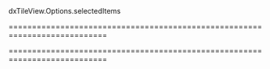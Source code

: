<!--id-->dxTileView.Options.selectedItems<!--/id-->
===========================================================================
<!--hidden--><!--/hidden-->
===========================================================================

